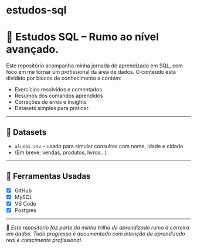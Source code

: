 # estudos-sql
# 📘 Estudos SQL – Rumo ao nível avançado.

Este repositório acompanha minha jornada de aprendizado em SQL, com foco em me tornar um profissional da área de dados. O conteúdo está dividido por blocos de conhecimento e contém:

- Exercícios resolvidos e comentados
- Resumos dos comandos aprendidos
- Correções de erros e insights
- Datasets simples para praticar

---

## 📂 Datasets

- `alunos.csv` – usado para simular consultas com nome, idade e cidade
- (Em breve: vendas, produtos, livros...)

---

## 🧰 Ferramentas Usadas
- [x] GitHub
- [x] MySQL 
- [x] VS Code 
- [x] Postgres 

---

📌 *Este repositório faz parte da minha trilha de aprendizado rumo à carreira em dados. Todo progresso é documentado com intenção de aprendizado real e crescimento profissional.*
